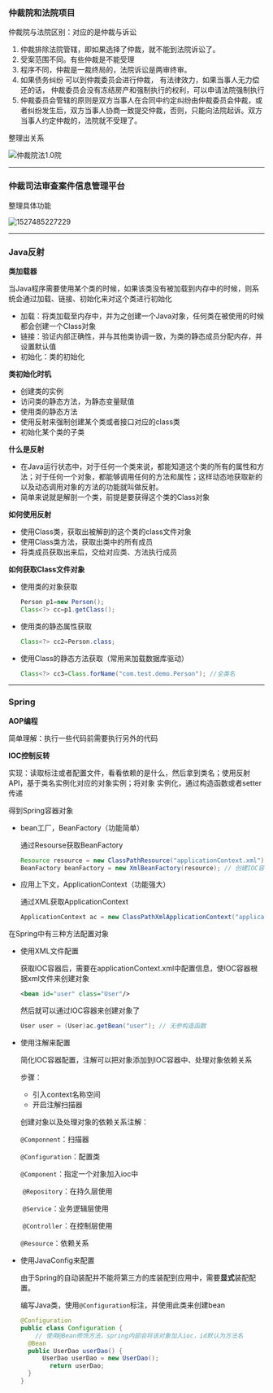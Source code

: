 ### 仲裁院和法院项目

仲裁院与法院区别：对应的是仲裁与诉讼

1. 仲裁排除法院管辖，即如果选择了仲裁，就不能到法院诉讼了。
2. 受案范围不同。有些仲裁是不能受理
3. 程序不同，仲裁是一裁终局的，法院诉讼是两审终审。
4. 如果债务纠纷 可以到仲裁委员会进行仲裁， 有法律效力，如果当事人无力偿还的话， 仲裁委员会没有冻结房产和强制执行的权利，可以申请法院强制执行
5. 仲裁委员会管辖的原则是双方当事人在合同中约定纠纷由仲裁委员会仲裁，或者纠纷发生后，双方当事人协商一致提交仲裁，否则，只能向法院起诉。双方当事人约定仲裁的，法院就不受理了。

整理出关系

![仲裁院法1.0院](C:\Users\于文杰\Desktop\笔记\日报/仲裁院法1.0院.png)

---

### 仲裁司法审查案件信息管理平台

整理具体功能

![1527485227229](C:\Users\于文杰\Desktop\笔记\日报\1527485227229.png)

---

### Java反射

**类加载器**

当Java程序需要使用某个类的时候，如果该类没有被加载到内存中的时候，则系统会通过加载、链接、初始化来对这个类进行初始化

* 加载：将类加载至内存中，并为之创建一个Java对象，任何类在被使用的时候都会创建一个Class对象
* 链接：验证内部正确性，并与其他类协调一致，为类的静态成员分配内存，并设置默认值
* 初始化：类的初始化

**类初始化时机**

* 创建类的实例
* 访问类的静态方法，为静态变量赋值
* 使用类的静态方法
* 使用反射来强制创建某个类或者接口对应的class类
* 初始化某个类的子类

**什么是反射**

* 在Java运行状态中，对于任何一个类来说，都能知道这个类的所有的属性和方法；对于任何一个对象，都能够调用任何的方法和属性；这样动态地获取新的以及动态调用对象的方法的功能就叫做反射。
* 简单来说就是解剖一个类，前提是要获得这个类的Class对象

**如何使用反射**

* 使用Class类，获取出被解剖的这个类的class文件对象
* 使用Class类方法，获取出类中的所有成员
* 将类成员获取出来后，交给对应类、方法执行成员

**如何获取Class文件对象**

* 使用类的对象获取

  ```Java
  Person p1=new Person();
  Class<?> cc=p1.getClass();
  ```

* 使用类的静态属性获取

  ```Java
  Class<?> cc2=Person.class;
  ```

* 使用Class的静态方法获取（常用来加载数据库驱动）

  ```Java
  Class<?> cc3=Class.forName("com.test.demo.Person"); //全类名
  ```

---

### Spring

**AOP编程**

简单理解：执行一些代码前需要执行另外的代码

**IOC控制反转**

实现：读取标注或者配置文件，看看依赖的是什么，然后拿到类名；使用反射API，基于类名实例化对应的对象实例；将对象	实例化，通过构造函数或者setter传递

得到Spring容器对象

* bean工厂，BeanFactory（功能简单）

  通过Resourse获取BeanFactory

  ```Java
  Resource resource = new ClassPathResource("applicationContext.xml"); // 加载spring配置文件
  BeanFactory beanFactory = new XmlBeanFactory(resource); // 创建IOC容器对象
  ```

* 应用上下文，ApplicationContext（功能强大）

  通过XML获取ApplicationContext

  ```Java
  ApplicationContext ac = new ClassPathXmlApplicationContext("applicationContext.xml")
  ```

在Spring中有三种方法配置对象

* 使用XML文件配置

  获取IOC容器后，需要在applicationContext.xml中配置信息，使IOC容器根据xml文件来创建对象

  ```xml
  <bean id="user" class="User"/>
  ```
  然后就可以通过IOC容器来创建对象了

  ```Java
  User user = (User)ac.getBean("user"); // 无参构造函数
  ```

* 使用注解来配置

  简化IOC容器配置，注解可以把对象添加到IOC容器中、处理对象依赖关系

  步骤：

  * 引入context名称空间
  * 开启注解扫描器

  创建对象以及处理对象的依赖关系注解：

  `@Componnent`：扫描器

  `@Configuration`：配置类

  `@Component`：指定一个对象加入ioc中

  ​	`@Repository`：在持久层使用

  ​	`@Service`：业务逻辑层使用

  ​	`@Controller`：在控制层使用

  `@Resource`：依赖关系

* 使用JavaConfig来配置

  由于Spring的自动装配并不能将第三方的库装配到应用中，需要**显式**装配配置。

  编写Java类，使用`@Configuration`标注，并使用此类来创建bean

  ```java
  @Configuration
  public class Configuration {
      // 使用@Bean修饰方法，spring内部会将该对象加入ioc，id默认为方法名
  	@Bean
  	public UserDao userDao() {
   		UserDao userDao = new UserDao();
          return userDao;
  	}
  }
  ```



